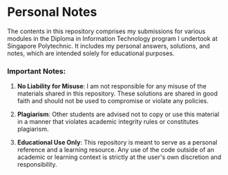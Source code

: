 # Personal Notes

The contents in this repository comprises my submissions for various modules in the Diploma in Information Technology program I undertook at Singapore Polytechnic. It includes my personal answers, solutions, and notes, which are intended solely for educational purposes.

### Important Notes:
1. **No Liability for Misuse**:
   I am not responsible for any misuse of the materials shared in this repository. These solutions are shared in good faith and should not be used to compromise or violate any policies.

2. **Plagiarism**:
   Other students are advised not to copy or use this material in a manner that violates academic integrity rules or constitutes plagiarism.

3. **Educational Use Only**:
   This repository is meant to serve as a personal reference and a learning resource. Any use of the code outside of an academic or learning context is strictly at the user's own discretion and responsibility.

